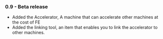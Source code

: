 ### 0.9 - Beta release
- Added the Accelerator, A machine that can accelerate other machines at the cost of FE
- Added the linking tool, an item that enables you to link the accelerator to other machines.